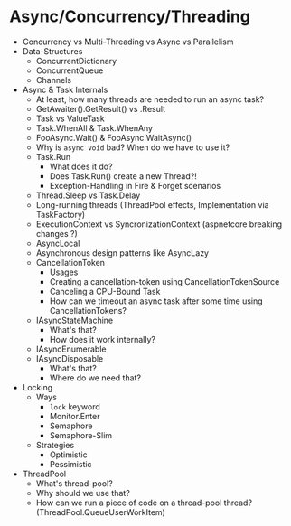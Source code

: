# Async/Concurrency/Threading

* Concurrency vs Multi-Threading vs Async vs Parallelism
* Data-Structures
	* ConcurrentDictionary
	* ConcurrentQueue
	* Channels
* Async & Task Internals
	* At least, how many threads are needed to run an async task?
	* GetAwaiter().GetResult() vs .Result
	* Task vs ValueTask
	* Task.WhenAll & Task.WhenAny
	* FooAsync.Wait() & FooAsync.WaitAsync()
	* Why is `async void` bad? When do we have to use it?
	* Task.Run
		* What does it do?
		* Does Task.Run() create a new Thread?!
		* Exception-Handling in Fire & Forget scenarios
	* Thread.Sleep vs Task.Delay
	* Long-running threads (ThreadPool effects, Implementation via TaskFactory)
	* ExecutionContext vs SyncronizationContext (aspnetcore breaking changes ?)
	* AsyncLocal 
	* Asynchronous design patterns like AsyncLazy
	* CancellationToken
		* Usages
		* Creating a cancellation-token using CancellationTokenSource
		* Canceling a CPU-Bound Task
		* How can we timeout an async task after some time using CancellationTokens?
	* IAsyncStateMachine
		* What's that?
		* How does it work internally?
	* IAsyncEnumerable
	* IAsyncDisposable
		* What's that?
		* Where do we need that?
* Locking
	* Ways
		* `lock` keyword
		* Monitor.Enter
		* Semaphore
		* Semaphore-Slim
	* Strategies
		* Optimistic
		* Pessimistic
* ThreadPool
	* What's thread-pool?
	* Why should we use that?
	* How can we run a piece of code on a thread-pool thread? (ThreadPool.QueueUserWorkItem)
